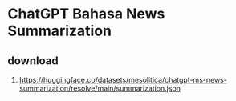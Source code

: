 # ChatGPT Bahasa News Summarization

## download

1. https://huggingface.co/datasets/mesolitica/chatgpt-ms-news-summarization/resolve/main/summarization.json